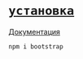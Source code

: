 # [`установка`](../index.md)

[Документация](https://getbootstrap.com/)

```bash
npm i bootstrap
```
